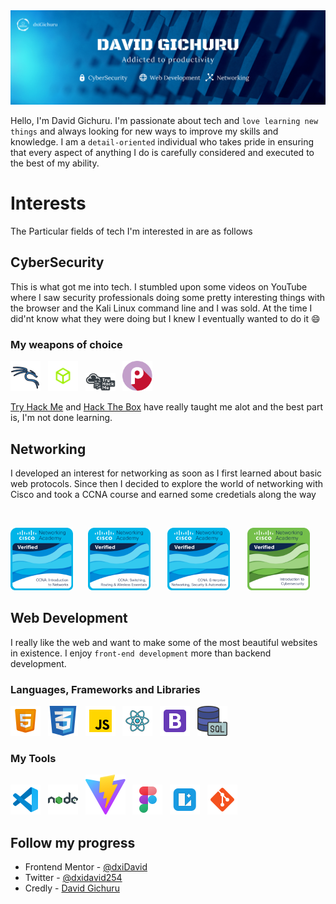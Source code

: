 <img src="./banner.png" alt="banner"/>

Hello, I'm David Gichuru. I'm passionate about tech and `love learning new things` and always looking for new ways to improve my skills and knowledge. I am a `detail-oriented` individual who takes pride in ensuring that every aspect of anything I do is carefully considered and executed to the best of my ability.

# Interests

The Particular fields of tech I'm interested in are as follows

## CyberSecurity 

This is what got me into tech. I stumbled upon some videos on YouTube where I saw security professionals doing some pretty interesting things with the browser and the Kali Linux command line and I was sold. At the time I did'nt know what they were doing but I knew I eventually wanted to do it :smile:

### My weapons of choice
![Kali Linux](./icons8-kali-linux-48.png) &nbsp;
<img src="./HTB.png" alt="Hack The Box" width="48"/> &nbsp;
<img src="./THM.webp" alt="Try Hack Me" width="48"/> &nbsp;
<img src="./Pico ctf.png" alt="Pico ctf" width="48"/> &nbsp;

[Try Hack Me](https://tryhackme.com/) and [Hack The Box](https://www.hackthebox.com/) have really taught me alot and the best part is, I'm not done learning.



## Networking

I developed an interest for networking as soon as I first learned about basic web protocols. Since then I decided to explore the world of networking with Cisco and took a CCNA course and earned some credetials along the way

<br/>

<img src="ccna-introduction-to-networks.png" alt="introduction to networks badge" width="100"/>&nbsp; &nbsp; &nbsp;
<img src="ccna-switching-routing-and-wireless-essentials.1.png" alt="switching, routing, and wireless essentials badge" width="100"/> &nbsp; &nbsp; &nbsp;
<img src="ccna-enterprise-networking-security-and-automation.png" alt="badge" width="100"/> &nbsp; &nbsp; &nbsp;
<img src="introduction-to-cybersecurity.png" alt="Introduction to cybersecurity badge" width="100"/>

## Web Development 
I really like the web and want to make some of the most beautiful websites in existence. I enjoy `front-end development` more than backend development.

### Languages, Frameworks and Libraries

![](./icons8-html-5-48.png) &nbsp;
![](./icons8-cascading-style-sheets-language-48.png) &nbsp;
![](./icons8-javascript-48.png) &nbsp;
![](./icons8-react-48.png) &nbsp;
![](./icons8-bootstrap-48.png) &nbsp;
![](./icons8-sql-48.png)

### My Tools

![Code Editor](./icons8-visual-studio-code-2019-48.png) &nbsp;
![Node JS](./icons8-nodejs-48.png) &nbsp;
![Vite](./vite.svg) &nbsp;
![Figma](./icons8-figma-48%20.png) &nbsp;
![Lunacy](./icons8-lunacy-48.png) &nbsp;
![](./icons8-git-48.png)

## Follow my progress

- Frontend Mentor - [@dxiDavid](https://www.frontendmentor.io/profile/dxiDavid)
- Twitter - [@dxidavid254](https://www.twitter.com/dxidavid254)
- Credly - [David Gichuru](https://www.credly.com/users/david-gichuru.7f767a1d)

